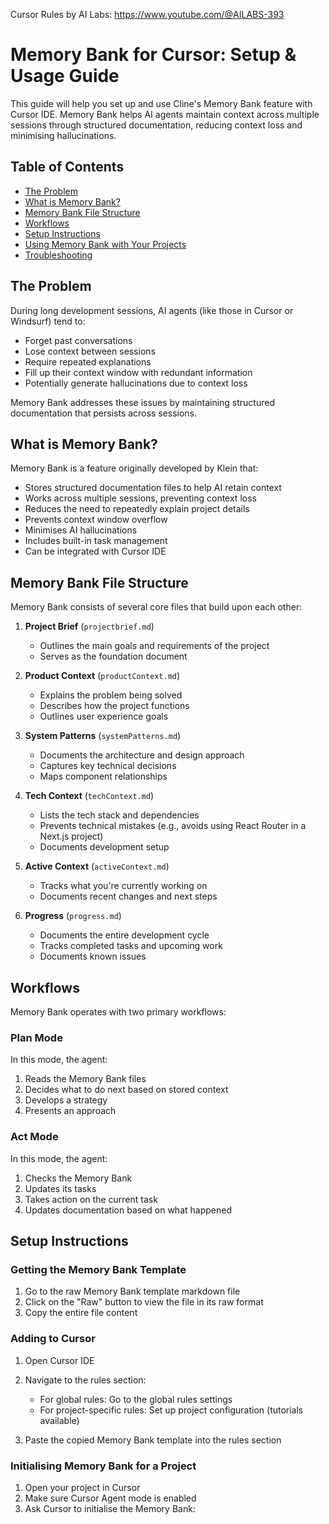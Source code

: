 Cursor Rules by AI Labs: https://www.youtube.com/@AILABS-393

# Memory Bank for Cursor: Setup & Usage Guide

This guide will help you set up and use Cline's Memory Bank feature with Cursor IDE. Memory Bank helps AI agents maintain context across multiple sessions through structured documentation, reducing context loss and minimising hallucinations.

## Table of Contents
- [The Problem](#the-problem)
- [What is Memory Bank?](#what-is-memory-bank)
- [Memory Bank File Structure](#memory-bank-file-structure)
- [Workflows](#workflows)
- [Setup Instructions](#setup-instructions)
- [Using Memory Bank with Your Projects](#using-memory-bank-with-your-projects)
- [Troubleshooting](#troubleshooting)

## The Problem

During long development sessions, AI agents (like those in Cursor or Windsurf) tend to:
- Forget past conversations
- Lose context between sessions
- Require repeated explanations
- Fill up their context window with redundant information
- Potentially generate hallucinations due to context loss

Memory Bank addresses these issues by maintaining structured documentation that persists across sessions.

## What is Memory Bank?

Memory Bank is a feature originally developed by Klein that:
- Stores structured documentation files to help AI retain context
- Works across multiple sessions, preventing context loss
- Reduces the need to repeatedly explain project details
- Prevents context window overflow
- Minimises AI hallucinations
- Includes built-in task management
- Can be integrated with Cursor IDE

## Memory Bank File Structure

Memory Bank consists of several core files that build upon each other:

1. **Project Brief** (`projectbrief.md`)
   - Outlines the main goals and requirements of the project
   - Serves as the foundation document

2. **Product Context** (`productContext.md`)
   - Explains the problem being solved
   - Describes how the project functions
   - Outlines user experience goals

3. **System Patterns** (`systemPatterns.md`)
   - Documents the architecture and design approach
   - Captures key technical decisions
   - Maps component relationships

4. **Tech Context** (`techContext.md`)
   - Lists the tech stack and dependencies
   - Prevents technical mistakes (e.g., avoids using React Router in a Next.js project)
   - Documents development setup

5. **Active Context** (`activeContext.md`)
   - Tracks what you're currently working on
   - Documents recent changes and next steps

6. **Progress** (`progress.md`)
   - Documents the entire development cycle
   - Tracks completed tasks and upcoming work
   - Documents known issues

## Workflows

Memory Bank operates with two primary workflows:

### Plan Mode
In this mode, the agent:
1. Reads the Memory Bank files
2. Decides what to do next based on stored context
3. Develops a strategy
4. Presents an approach

### Act Mode
In this mode, the agent:
1. Checks the Memory Bank
2. Updates its tasks
3. Takes action on the current task
4. Updates documentation based on what happened

## Setup Instructions

### Getting the Memory Bank Template

1. Go to the raw Memory Bank template markdown file
2. Click on the "Raw" button to view the file in its raw format
3. Copy the entire file content

### Adding to Cursor

1. Open Cursor IDE
2. Navigate to the rules section:
   - For global rules: Go to the global rules settings
   - For project-specific rules: Set up project configuration (tutorials available)

3. Paste the copied Memory Bank template into the rules section

### Initialising Memory Bank for a Project

1. Open your project in Cursor
2. Make sure Cursor Agent mode is enabled
3. Ask Cursor to initialise the Memory Bank:

